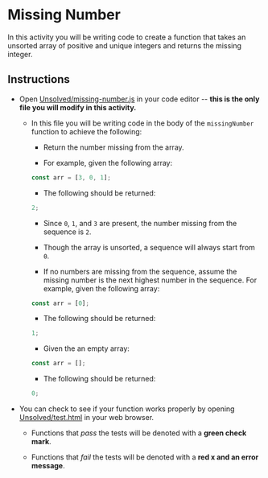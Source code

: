 # Missing Number

In this activity you will be writing code to create a function that takes an unsorted array of positive and unique integers and returns the missing integer.

## Instructions

- Open [Unsolved/missing-number.js](Unsolved/missing-number.js) in your code editor -- **this is the only file you will modify in this activity.**

  - In this file you will be writing code in the body of the `missingNumber` function to achieve the following:

    - Return the number missing from the array.

    - For example, given the following array:

    ```js
    const arr = [3, 0, 1];
    ```

    - The following should be returned:

    ```js
    2;
    ```

    - Since `0`, `1`, and `3` are present, the number missing from the sequence is `2`.

    - Though the array is unsorted, a sequence will always start from `0`.

    - If no numbers are missing from the sequence, assume the missing number is the next highest number in the sequence. For example, given the following array:

    ```js
    const arr = [0];
    ```

    - The following should be returned:

    ```js
    1;
    ```

    - Given the an empty array:

    ```js
    const arr = [];
    ```

    - The following should be returned:

    ```js
    0;
    ```

- You can check to see if your function works properly by opening [Unsolved/test.html](Unsolved/test.html) in your web browser.

  - Functions that _pass_ the tests will be denoted with a **green check mark**.

  - Functions that _fail_ the tests will be denoted with a **red x and an error message**.
